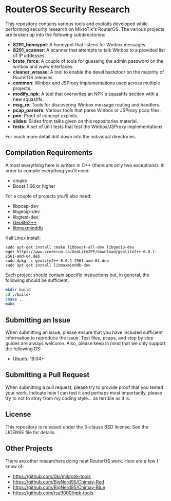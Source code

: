 # RouterOS Security Research

This repository contains various tools and exploits developed while performing security research on MikroTik's RouterOS. The various projects are broken up into the following subdirectories:

* **8291_honeypot**: A honeypot that listens for Winbox messages.
* **8291_scanner**: A scanner that attempts to talk Winbox to a provided list of IP addesses.
* **brute_force**: A couple of tools for guessing the admin password on the winbox and www interfaces.
* **cleaner_wrasse**: A tool to enable the devel backdoor on the majority of RouterOS releases.
* **common**: Winbox and JSProxy implementations used across multiple projects.
* **modify_npk**: A tool that overwrites an NPK's squashfs section with a new squashfs.
* **msg_re**: Tools for discovering Winbox message routing and handlers.
* **pcap_parsers**: Various tools that parse Winbox or JSProxy pcap files.
* **poc**: Proof of concept exploits.
* **slides**: Slides from talks given on this repositories material.
* **tests**: A set of unit tests that test the Winbox/JSProxy implementations

For much more detail drill down into the individual directories.

## Compilation Requirements

Almost everything here is written in C++ (there are only two exceptions). In order to compile everything you'll need:

* cmake
* Boost 1.66 or higher

For a couple of projects you'll also need:

* libpcap-dev
* libgeoip-dev
* libgtest-dev
* [Geolite2++](https://www.ccoderun.ca/GeoLite2++/api/usage.html)
* [libmaxminddb](https://github.com/maxmind/libmaxminddb)

Kali Linux install:
```
sudo apt-get install cmake libboost-all-dev libgeoip-dev
wget https://www.ccoderun.ca/GeoLite2PP/download/geolite2++-0.0.1-2561-amd-64.deb
sudo dpkg -i geolite2++-0.0.1-2561-amd-64.deb
sudo apt-get install libmaxminddb-dev
```

Each project should contain specific instructions but, in general, the following should be sufficient.
```sh
mkdir build
cd ./build/
cmake ..
make
```
## Submitting an Issue

When submitting an issue, please ensure that you have included sufficient information to reproduce the issue. Test files, pcaps, and step by step guides are always welcome. Also, please keep in mind that we only support the following OS:

* Ubuntu 19.04+

## Submitting a Pull Request

When submitting a pull request, please try to provide proof that you tested your work. Indicate how I can test it and perhaps most importantly, please try to not to stray from my coding style... as terrible as it is.

## License

This repository is released under the 3-clause BSD license. See the LICENSE file for details.

## Other Projects

There are other researchers doing neat RouterOS work. Here are a few I know of:

* https://github.com/0ki/mikrotik-tools
* https://github.com/BigNerd95/Chimay-Red
* https://github.com/BigNerd95/Chimay-Blue
* https://github.com/rsa9000/npk-tools
